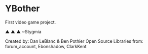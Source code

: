 YBother
=======

First video game project.

  ▲
 ▲ ▲ ~Stygmia
 
 Created by: Dan LeBlanc & Ben Pothier
 Open Source Libraries from: forum_account, Ebonshadow, ClarkKent
 